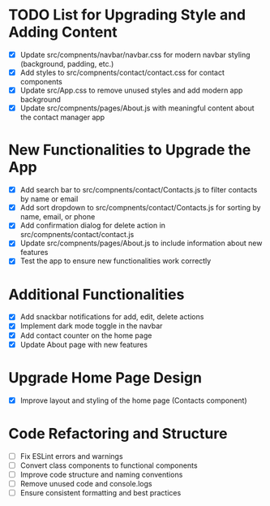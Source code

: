 # TODO List for Upgrading Style and Adding Content

- [x] Update src/compnents/navbar/navbar.css for modern navbar styling (background, padding, etc.)
- [x] Add styles to src/compnents/contact/contact.css for contact components
- [x] Update src/App.css to remove unused styles and add modern app background
- [x] Update src/compnents/pages/About.js with meaningful content about the contact manager app

# New Functionalities to Upgrade the App

- [x] Add search bar to src/compnents/contact/Contacts.js to filter contacts by name or email
- [x] Add sort dropdown to src/compnents/contact/Contacts.js for sorting by name, email, or phone
- [x] Add confirmation dialog for delete action in src/compnents/contact/contact.js
- [x] Update src/compnents/pages/About.js to include information about new features
- [x] Test the app to ensure new functionalities work correctly

# Additional Functionalities

- [x] Add snackbar notifications for add, edit, delete actions
- [x] Implement dark mode toggle in the navbar
- [x] Add contact counter on the home page
- [x] Update About page with new features

# Upgrade Home Page Design

- [x] Improve layout and styling of the home page (Contacts component)

# Code Refactoring and Structure

- [ ] Fix ESLint errors and warnings
- [ ] Convert class components to functional components
- [ ] Improve code structure and naming conventions
- [ ] Remove unused code and console.logs
- [ ] Ensure consistent formatting and best practices
